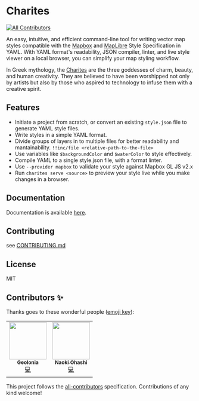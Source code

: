 # Charites
<!-- ALL-CONTRIBUTORS-BADGE:START - Do not remove or modify this section -->
[![All Contributors](https://img.shields.io/badge/all_contributors-2-orange.svg?style=flat-square)](#contributors-)
<!-- ALL-CONTRIBUTORS-BADGE:END -->

An easy, intuitive, and efficient command-line tool for writing vector map styles compatible with the [Mapbox](https://docs.mapbox.com/mapbox-gl-js/style-spec/) and [MapLibre](https://maplibre.org/maplibre-gl-js-docs/style-spec/) Style Specification in YAML.
With YAML format's readability, JSON compiler, linter, and live style viewer on a local browser, you can simplify your map styling workflow.

In Greek mythology, the [Charites](https://en.wikipedia.org/wiki/Charites) are the three goddesses of charm, beauty, and human creativity. They are believed to have been worshipped not only by artists but also by those who aspired to technology to infuse them with a creative spirit.

## Features

- Initiate a project from scratch, or convert an existing `style.json` file to generate YAML style files.
- Write styles in a simple YAML format.
- Divide groups of layers in to multiple files for better readability and mantainability. `!!inc/file <relative-path-to-the-file>`
- Use variables like `$backgroundColor` and `$waterColor` to style effectively.
- Compile YAML to a single style.json file, with a format linter.
- Use `--provider mapbox` to validate your style against Mapbox GL JS v2.x
- Run `charites serve <source>` to preview your style live while you make changes in a browser.

## Documentation

Documentation is available [here](https://unvt.github.io/charites/).

## Contributing

see [CONTRIBUTING.md](./.github/CONTRIBUTING.md)

## License

MIT

## Contributors ✨

Thanks goes to these wonderful people ([emoji key](https://allcontributors.org/docs/en/emoji-key)):

<!-- ALL-CONTRIBUTORS-LIST:START - Do not remove or modify this section -->
<!-- prettier-ignore-start -->
<!-- markdownlint-disable -->
<table>
  <tr>
    <td align="center"><a href="https://geolonia.com/"><img src="https://avatars.githubusercontent.com/u/42296593?v=4?s=100" width="100px;" alt=""/><br /><sub><b>Geolonia</b></sub></a><br /><a href="https://github.com/unvt/charites/commits?author=geolonia" title="Code">💻</a></td>
    <td align="center"><a href="https://naoki-is.me"><img src="https://avatars.githubusercontent.com/u/8760841?v=4?s=100" width="100px;" alt=""/><br /><sub><b>Naoki Ohashi</b></sub></a><br /><a href="https://github.com/unvt/charites/commits?author=naogify" title="Code">💻</a></td>
  </tr>
</table>

<!-- markdownlint-restore -->
<!-- prettier-ignore-end -->

<!-- ALL-CONTRIBUTORS-LIST:END -->


This project follows the [all-contributors](https://github.com/all-contributors/all-contributors) specification. Contributions of any kind welcome!
